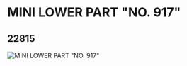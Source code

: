 # MINI LOWER PART "NO. 917"
## 22815
![MINI LOWER PART "NO. 917"](https://lc-www-live-s.legocdn.com/media/bricks/5/2/6122603.jpg)